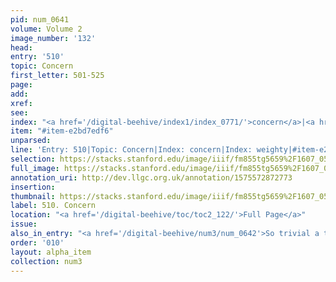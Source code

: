 ```yaml
---
pid: num_0641
volume: Volume 2
image_number: '132'
head: 
entry: '510'
topic: Concern
first_letter: 501-525
page: 
add: 
xref: 
see: 
index: "<a href='/digital-beehive/index1/index_0771/'>concern</a>|<a href='/digital-beehive/index5/index_4513/'>weighty</a>"
item: "#item-e2bd7edf6"
unparsed: 
line: 'Entry: 510|Topic: Concern|Index: concern|Index: weighty|#item-e2bd7edf6'
selection: https://stacks.stanford.edu/image/iiif/fm855tg5659%2F1607_0599/944,1518,2829,473/full/0/default.jpg
full_image: https://stacks.stanford.edu/image/iiif/fm855tg5659%2F1607_0599/full/full/0/default.jpg
annotation_uri: http://dev.llgc.org.uk/annotation/1575572872773
insertion: 
thumbnail: https://stacks.stanford.edu/image/iiif/fm855tg5659%2F1607_0599/944,1518,600,180/250,/0/default.jpg
label: 510. Concern
location: "<a href='/digital-beehive/toc/toc2_122/'>Full Page</a>"
issue: 
also_in_entry: "<a href='/digital-beehive/num3/num_0642'>So trivial a thing</a>"
order: '010'
layout: alpha_item
collection: num3
---
```

